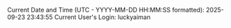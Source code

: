 Current Date and Time (UTC - YYYY-MM-DD HH:MM:SS formatted): 2025-09-23 23:43:55
Current User's Login: luckyaiman

